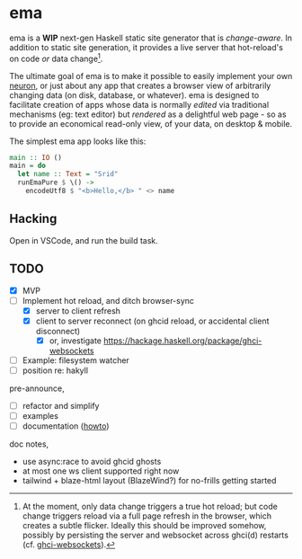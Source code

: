 # ema

ema is a **WIP** next-gen Haskell static site generator that is *change-aware*. In addition to static site generation, it provides a live server that hot-reload's on code *or* data change[^1]. 

The ultimate goal of ema is to make it possible to easily implement your own [neuron](https://neuron.zettel.page/), or just about any app that creates a browser view of arbitrarily changing data (on disk, database, or whatever). ema is designed to facilitate creation of apps whose data is normally *edited* via traditional mechanisms (eg: text editor) but *rendered* as a delightful web page - so as to provide an economical read-only view, of your data, on desktop & mobile.

The simplest ema app looks like this:

```haskell
main :: IO ()
main = do
  let name :: Text = "Srid"
  runEmaPure $ \() ->
    encodeUtf8 $ "<b>Hello,</b> " <> name
```

[^1]: At the moment, only data change triggers a true hot reload; but code change triggers reload via a full page refresh in the browser, which creates a subtle flicker. Ideally this should be improved somehow, possibly by persisting the server and websocket across ghci(d) restarts (cf. [ghci-websockets](https://github.com/j-mueller/ghci-websockets)).

## Hacking

Open in VSCode, and run the build task.

## TODO

- [x] MVP
- [ ] Implement hot reload, and ditch browser-sync
  - [x] server to client refresh
  - [x] client to server reconnect (on ghcid reload, or accidental client disconnect)
    - [x] or, investigate https://hackage.haskell.org/package/ghci-websockets
- [ ] Example: filesystem watcher
- [ ] position re: hakyll

pre-announce,
- [ ] refactor and simplify
- [ ] examples
- [ ] documentation ([howto](https://documentation.divio.com/))

doc notes,
- use async:race to avoid ghcid ghosts
- at most one ws client supported right now
- tailwind + blaze-html layout (BlazeWind?) for no-frills getting started
